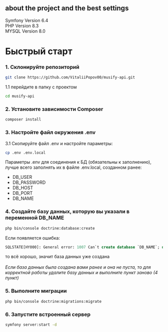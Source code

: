 ## about the project and the best settings
Symfony Version 6.4
<br>
PHP Version 8.3
<br>
MYSQL Version 8.0

# Быстрый старт

### 1. Склонируйте репозиторий
```bash
git clone https://github.com/VitaliiPopov00/musify-api.git
```
1.1 перейдите в папку с проектом
```bash
cd musify-api
```

### 2. Установите зависимости Composer
``` bash
composer install
```

### 3. Настройте файл окружения .env
3.1 Скопируйте файл .env и настройте параметры:
```bash
cp .env .env.local
```
Параметры .env для соединения к БД (обязательны к заполнению), лучше всего заполнять их в файле .env.local, созданном ранее:
* DB_USER
* DB_PASSWORD
* DB_HOST
* DB_PORT
* DB_NAME

### 4. Создайте базу данных, которую вы указали в переменной DB_NAME
```bash
php bin/console doctrine:database:create
```
Если появляется ошибка:
```SQL
SQLSTATE[HY000]: General error: 1007 Can`t create database `DB_NAME`; database exists
```
то всё хорошо, значит база данных уже создана
<br>
<br>
*Если база данных была создана вами ранее и она не пуста, то для корректной работы удалите базу данных и выполните пункт заново (4 пункт)*

### 5. Выполните миграции
```bash
php bin/console doctrine:migrations:migrate
```

### 6. Запустите встроенный сервер
```bash
symfony server:start -d
```